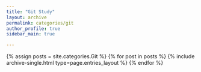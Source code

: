 ```yaml
---
title: "Git Study"
layout: archive
permalink: categories/git
author_profile: true
sidebar_main: true

--- 
```


{% assign posts = site.categories.Git %}
{% for post in posts %} {% include archive-single.html type=page.entries_layout %} {% endfor %}
